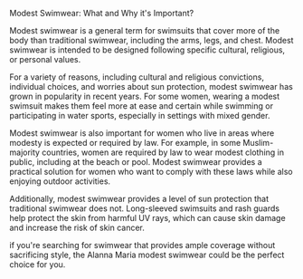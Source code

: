 Modest Swimwear: What and Why it's Important?


Modest swimwear is a general term for swimsuits that cover more of the body than traditional swimwear, including the arms, legs, and chest. Modest swimwear is intended to be designed following specific cultural, religious, or personal values.

For a variety of reasons, including cultural and religious convictions, individual choices, and worries about sun protection, modest swimwear has grown in popularity in recent years. For some women, wearing a modest swimsuit makes them feel more at ease and certain while swimming or participating in water sports, especially in settings with mixed gender.

Modest swimwear is also important for women who live in areas where modesty is expected or required by law. For example, in some Muslim-majority countries, women are required by law to wear modest clothing in public, including at the beach or pool. Modest swimwear provides a practical solution for women who want to comply with these laws while also enjoying outdoor activities.

Additionally, modest swimwear provides a level of sun protection that traditional swimwear does not. Long-sleeved swimsuits and rash guards help protect the skin from harmful UV rays, which can cause skin damage and increase the risk of skin cancer.

if you're searching for swimwear that provides ample coverage without sacrificing style, the Alanna Maria modest swimwear could be the perfect choice for you.
